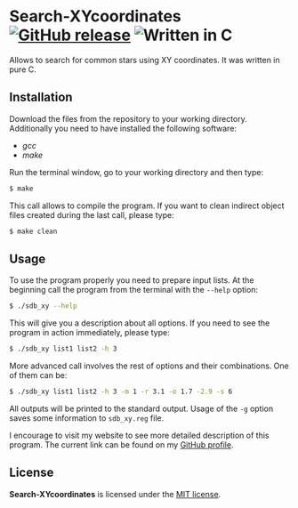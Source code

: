 # Search-XYcoordinates [![GitHub release](http://www.astro.uni.wroc.pl/ludzie/brus/img/github/ver20170120.svg "download")](https://github.com/PBrus/Search-XYcoordinates) ![Written in C](http://www.astro.uni.wroc.pl/ludzie/brus/img/github/C.svg "language")

Allows to search for common stars using XY coordinates. It was written in pure C.

## Installation

Download the files from the repository to your working directory. Additionally you need to have installed the following software:

 * *gcc*
 * *make*

Run the terminal window, go to your working directory and then type:
```bash
$ make
```
This call allows to compile the program. If you want to clean indirect object files created during the last call, please type:
```bash
$ make clean
```

## Usage

To use the program properly you need to prepare input lists. At the beginning call the program from the terminal with the `--help` option:
```bash
$ ./sdb_xy --help
```
This will give you a description about all options. If you need to see the program in action immediately, please type:
```bash
$ ./sdb_xy list1 list2 -h 3
```
More advanced call involves the rest of options and their combinations. One of them can be:
```bash
$ ./sdb_xy list1 list2 -h 3 -m 1 -r 3.1 -o 1.7 -2.9 -s 6
```
All outputs will be printed to the standard output. Usage of the `-g` option saves some information to `sdb_xy.reg` file.

I encourage to visit my website to see more detailed description of this program. The current link can be found on my [GitHub profile](https://github.com/PBrus).

## License

**Search-XYcoordinates** is licensed under the [MIT license](http://opensource.org/licenses/MIT).
